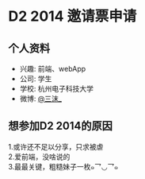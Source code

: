 # D2 2014 邀请票申请

## 个人资料

- 兴趣: 前端、webApp
- 公司: 学生
- 学校: 杭州电子科技大学
- 微博: [@三沫_](http://weibo.com/tvxq4044)

## 想参加D2 2014的原因


1.或许还不足以分享，只求被虐  
2.爱前端，没啥说的  
3.最最关键，粗糙妹子一枚๑乛◡乛๑
